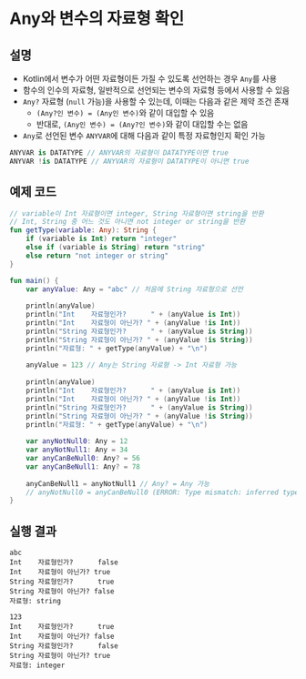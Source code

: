 # Any와 변수의 자료형 확인
## 설명
 * Kotlin에서 변수가 어떤 자료형이든 가질 수 있도록 선언하는 경우 ```Any```를 사용
 * 함수의 인수의 자료형, 일반적으로 선언되는 변수의 자료형 등에서 사용할 수 있음
 * ```Any?``` 자료형 (```null``` 가능)을 사용할 수 있는데, 이때는 다음과 같은 제약 조건 존재
   * ```(Any?인 변수) = (Any인 변수)```와 같이 대입할 수 있음
   * 반대로, ```(Any인 변수) = (Any?인 변수)```와 같이 대입할 수는 없음
 * ```Any```로 선언된 변수 ```ANYVAR```에 대해 다음과 같이 특정 자료형인지 확인 가능
```kotlin
ANYVAR is DATATYPE // ANYVAR의 자료형이 DATATYPE이면 true
ANYVAR !is DATATYPE // ANYVAR의 자료형이 DATATYPE이 아니면 true
```

## 예제 코드
```kotlin
// variable이 Int 자료형이면 integer, String 자료형이면 string을 반환
// Int, String 중 어느 것도 아니면 not integer or string을 반환
fun getType(variable: Any): String {
    if (variable is Int) return "integer"
    else if (variable is String) return "string"
    else return "not integer or string"
}

fun main() {
    var anyValue: Any = "abc" // 처음에 String 자료형으로 선언
    
    println(anyValue)
    println("Int    자료형인가?      " + (anyValue is Int))
    println("Int    자료형이 아닌가? " + (anyValue !is Int))
    println("String 자료형인가?      " + (anyValue is String))
    println("String 자료형이 아닌가? " + (anyValue !is String))
    println("자료형: " + getType(anyValue) + "\n")
    
    anyValue = 123 // Any는 String 자료형 -> Int 자료형 가능
    
    println(anyValue)
    println("Int    자료형인가?      " + (anyValue is Int))
    println("Int    자료형이 아닌가? " + (anyValue !is Int))
    println("String 자료형인가?      " + (anyValue is String))
    println("String 자료형이 아닌가? " + (anyValue !is String))
    println("자료형: " + getType(anyValue) + "\n")
    
    var anyNotNull0: Any = 12
    var anyNotNull1: Any = 34
    var anyCanBeNull0: Any? = 56
    var anyCanBeNull1: Any? = 78
    
    anyCanBeNull1 = anyNotNull1 // Any? = Any 가능
    // anyNotNull0 = anyCanBeNull0 (ERROR: Type mismatch: inferred type is Any? but Any was expected)
}
```

## 실행 결과
```
abc
Int    자료형인가?      false
Int    자료형이 아닌가? true
String 자료형인가?      true
String 자료형이 아닌가? false
자료형: string

123
Int    자료형인가?      true
Int    자료형이 아닌가? false
String 자료형인가?      false
String 자료형이 아닌가? true
자료형: integer

```
